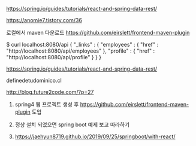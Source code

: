 https://spring.io/guides/tutorials/react-and-spring-data-rest/

https://anomie7.tistory.com/36

로컬에서 maven 다운로드
https://github.com/eirslett/frontend-maven-plugin

$ curl localhost:8080/api { "_links" : { "employees" : { "href" : "http://localhost:8080/api/employees" }, "profile" : { "href" : "http://localhost:8080/api/profile" } } }

https://spring.io/guides/tutorials/react-and-spring-data-rest/

definedetudominico.cl

http://blog.future2code.com/?p=27

1. spring4 웹 프로젝트 생성 후 
  https://github.com/eirslett/frontend-maven-plugin 도입

2. 정상 설치 되었으면 spring boot 예제 보고 따라하기

3. https://jaehyun8719.github.io/2019/09/25/springboot/with-react/


